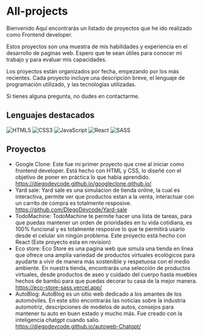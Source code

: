 # All-projects
Bienvenido
Aquí encontrarás un listado de proyectos que he ido realizado como Frontend developer.

Estos proyectos son una muestra de mis habilidades y experiencia en el desarrollo de paginas web. Espero que te sean útiles para conocer mi trabajo y para evaluar mis capacidades.

Los proyectos están organizados por fecha, empezando por los más recientes. Cada proyecto incluye una descripción breve, el lenguaje de programación utilizado, y las tecnologías utilizadas.

Si tienes alguna pregunta, no dudes en contactarme.

## Lenguajes destacados
![HTML5](https://img.shields.io/badge/html5-%23E34F26.svg?style=for-the-badge&logo=html5&logoColor=white)
![CSS3](https://img.shields.io/badge/css3-%231572B6.svg?style=for-the-badge&logo=css3&logoColor=white)
![JavaScript](https://img.shields.io/badge/javascript-%23323330.svg?style=for-the-badge&logo=javascript&logoColor=%23F7DF1E)
![React](https://img.shields.io/badge/react-%2320232a.svg?style=for-the-badge&logo=react&logoColor=%2361DAFB)
![SASS](https://img.shields.io/badge/SASS-hotpink.svg?style=for-the-badge&logo=SASS&logoColor=white)
## Proyectos
- Google Clone: Este fue mi primer proyecto que cree al iniciar como frontend developer. Está hecho con HTML y CSS, lo diseñé con el objetivo de poner en práctica lo que había aprendido. https://diegodevcode.github.io/googleclone.github.io/
- Yard sale:  Yard sale es una simulacion de tienda online, la cual es interactiva, permite ver que productos estan a la venta, interactuar con un carrito de compra es totalmente resposive. https://github.com/DIegoDevcode/Yard-sale
- TodoMachine: TodoMachine te permite hacer una lista de tareas, para que puedas mantener un orden de prioridades en tu vida cotidiana, es 100% funcional y es totalmente resposive lo que te permitirá usarlo desde el celular sin ningún problema. Este proyecto está hecho con React (Este proyecto esta en revision)
- Eco store: Eco Store es una pagina web que simula una tienda en línea que ofrece una amplia variedad de productos virtuales ecológicos para ayudarte a vivir de manera más sostenible y respetuosa con el medio ambiente. En nuestra tienda, encontrarás una selección de productos virtuales, desde productos de aseo y cuidado del cuerpo hasta muebles hechos de bambú para que puedas decorar tu casa de la mejor manera. https://eco-store-sass.vercel.app/
- AutoBlog: AutoBlog es un sitio web dedicado a los amantes de los automóviles. En este sitio encontrarás las noticias sobre la industria automotriz, descripciones de modelos de autos, consejos para mantener tu auto en buen estado y mucho más. Fue creado con la inteligencia chatgpt cuando salio. https://diegodevcode.github.io/autoweb-Chatgpt/







